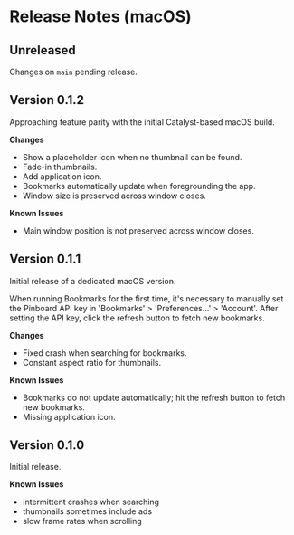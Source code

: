 # Release Notes (macOS)

## Unreleased

Changes on `main` pending release.

## Version 0.1.2

Approaching feature parity with the initial Catalyst-based macOS build.

**Changes**

- Show a placeholder icon when no thumbnail can be found.
- Fade-in thumbnails.
- Add application icon.
- Bookmarks automatically update when foregrounding the app.
- Window size is preserved across window closes.

**Known Issues**

- Main window position is not preserved across window closes.

## Version 0.1.1

Initial release of a dedicated macOS version.

When running Bookmarks for the first time, it's necessary to manually set the Pinboard API key in 'Bookmarks' > 'Preferences...' > 'Account'. After setting the API key, click the refresh button to fetch new bookmarks.

**Changes**

- Fixed crash when searching for bookmarks.
- Constant aspect ratio for thumbnails.

**Known Issues**

- Bookmarks do not update automatically; hit the refresh button to fetch new bookmarks.
- Missing application icon.

## Version 0.1.0

Initial release.

**Known Issues**

- intermittent crashes when searching
- thumbnails sometimes include ads
- slow frame rates when scrolling

